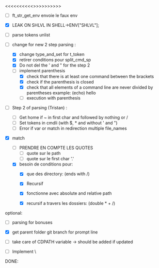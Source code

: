 <<<<<<<<<<<IMPORTANT>>>>>>>>>>>
- [ ] ft_str_get_env envoie le faux env
- [x] LEAK ON SHLVL IN SHELL->ENV["SHLVL"];


- [ ] parse tokens unlist

- [ ] change for new 2 step parsing :
  - [x] change type_and_set for t_token
  - [x] retirer conditions pour split_cmd_sp
  - [x] Do not del the ' and " for the step 2
  - [ ] implement parenthesis
    - [x] check that there is at least one command between the brackets
    - [x] check if the parenthesis is closed
    - [x] check that all elements of a command line are never divided by parentheses example: (echo) hello
    - [ ] execution with parenthesis

- [ ] Step 2 of parsing (Tristan) :
  - [ ] Get home if ~ in first char and followed by nothing or /
  - [ ] Set tokens in cmdli (with $, * and without ' and ")
  - [ ] Error if var or match in redirection multiple file_names

- [x] match
  - [ ] PRENDRE EN COMPTE LES QUOTES
    - [ ] quote sur le path
    - [ ] quote sur le first char '.'
  - [x] besoin de conditions pour:
    - [x] que des directory: (ends with /)
    - [x] Recursif
    - [x] fonctionne avec absolute and relative path
    - [x] recursif a travers les dossiers: (double * + /)


optional:
- [ ] parsing for bonuses
- [x] get parent folder git branch for prompt line
- [ ] take care of CDPATH variable -> should be added if updated
- [ ] Implement \


DONE: